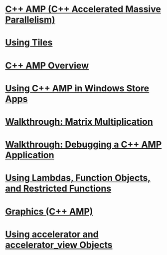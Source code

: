 # [C++ AMP (C++ Accelerated Massive Parallelism)](cpp-amp-cpp-accelerated-massive-parallelism.md)
# [Using Tiles](using-tiles.md)
# [C++ AMP Overview](cpp-amp-overview.md)
# [Using C++ AMP in Windows Store Apps](using-cpp-amp-in-windows-store-apps.md)
# [Walkthrough: Matrix Multiplication](walkthrough-matrix-multiplication.md)
# [Walkthrough: Debugging a C++ AMP Application](walkthrough-debugging-a-cpp-amp-application.md)
# [Using Lambdas, Function Objects, and Restricted Functions](using-lambdas-function-objects-and-restricted-functions.md)
# [Graphics (C++ AMP)](graphics-cpp-amp.md)
# [Using accelerator and accelerator_view Objects](using-accelerator-and-accelerator-view-objects.md)


<!--HONumber=Jan17_HO2-->


